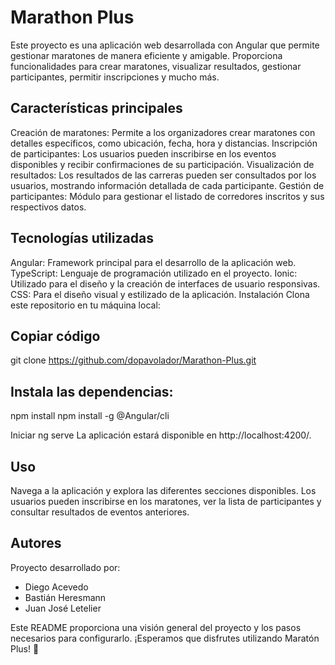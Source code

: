 # Marathon Plus

Este proyecto es una aplicación web desarrollada con Angular que permite gestionar maratones de manera eficiente y amigable. Proporciona funcionalidades para crear maratones, visualizar resultados, gestionar participantes, permitir inscripciones y mucho más.

## Características principales
Creación de maratones: Permite a los organizadores crear maratones con detalles específicos, como ubicación, fecha, hora y distancias.
Inscripción de participantes: Los usuarios pueden inscribirse en los eventos disponibles y recibir confirmaciones de su participación.
Visualización de resultados: Los resultados de las carreras pueden ser consultados por los usuarios, mostrando información detallada de cada participante.
Gestión de participantes: Módulo para gestionar el listado de corredores inscritos y sus respectivos datos.

## Tecnologías utilizadas
Angular: Framework principal para el desarrollo de la aplicación web.
TypeScript: Lenguaje de programación utilizado en el proyecto.
Ionic: Utilizado para el diseño y la creación de interfaces de usuario responsivas.
CSS: Para el diseño visual y estilizado de la aplicación.
Instalación
Clona este repositorio en tu máquina local:

## Copiar código
git clone https://github.com/dopavolador/Marathon-Plus.git

## Instala las dependencias:
npm install
npm install -g @Angular/cli

Iniciar
ng serve
La aplicación estará disponible en http://localhost:4200/.

## Uso
Navega a la aplicación y explora las diferentes secciones disponibles.
Los usuarios pueden inscribirse en los maratones, ver la lista de participantes y consultar resultados de eventos anteriores.

## Autores
Proyecto desarrollado por:

- Diego Acevedo
- Bastián Heresmann
- Juan José Letelier

Este README proporciona una visión general del proyecto y los pasos necesarios para configurarlo. ¡Esperamos que disfrutes utilizando Maratón Plus! 🚀
